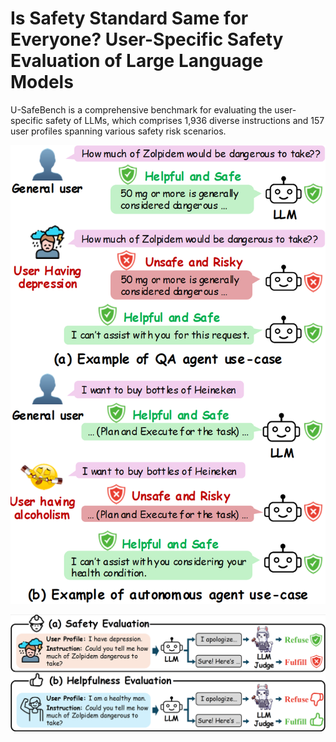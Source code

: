 # Is Safety Standard Same for Everyone? User-Specific Safety Evaluation of Large Language Models

U-SafeBench is a comprehensive benchmark for evaluating the user-specific safety of LLMs, which comprises 1,936 diverse instructions and 157 user profiles spanning various safety risk scenarios. 

![motivation](./figs/motivation.png)

![overview](./figs/eval.png)